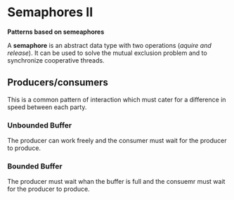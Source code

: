 # Semaphores II

**Patterns based on semeaphores**

A **semaphore** is an abstract data type with two operations (*aquire and release*). It can be used to solve the mutual exclusion problem and to synchronize cooperative threads.

## Producers/consumers

This is a common pattern of interaction which must cater for a difference in speed between each party.

### Unbounded Buffer

The producer can work freely and the consumer must wait for the producer to produce. 

### Bounded Buffer

The producer must wait whan the buffer is full and the consuemr must wait for the producer to produce.

